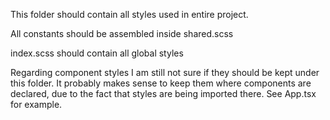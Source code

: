 This folder should contain all styles used in entire project.

All constants should be assembled inside shared.scss

index.scss should contain all global styles


Regarding component styles I am still not sure if they should be kept under this folder.
It probably makes sense to keep them where components are declared,
due to the fact that styles are being imported there. See App.tsx for example. 
